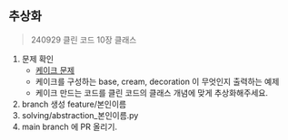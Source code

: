 ## 추상화

> 240929 클린 코드 10장 클래스

1. 문제 확인
   - [케이크 문제](https://github.com/SmilgateTechHiking-CleanCode/PRPractice/blob/main/problem/cake.py)
   - 케이크를 구성하는 base, cream, decoration 이 무엇인지 출력하는 예제
   - 케이크 만드는 코드를 클린 코드의 클래스 개념에 맞게 추상화해주세요.
2. branch 생성 feature/본인이름
3. solving/abstraction\_본인이름.py
4. main branch 에 PR 올리기.
